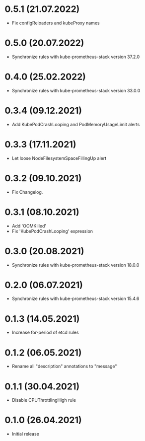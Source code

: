 # 0.5.1 (21.07.2022)
- Fix configReloaders and kubeProxy names

# 0.5.0 (20.07.2022)
- Synchronize rules with kube-prometheus-stack version 37.2.0

# 0.4.0 (25.02.2022)
- Synchronize rules with kube-prometheus-stack version 33.0.0

# 0.3.4 (09.12.2021)
- Add KubePodCrashLooping and PodMemoryUsageLimit alerts

# 0.3.3 (17.11.2021)
- Let loose NodeFilesystemSpaceFillingUp alert

# 0.3.2 (09.10.2021)
- Fix Changelog.

# 0.3.1 (08.10.2021)
- Add 'OOMKilled'
- Fix 'KubePodCrashLooping' expression

# 0.3.0 (20.08.2021)
- Synchronize rules with kube-prometheus-stack version 18.0.0

# 0.2.0 (06.07.2021)
- Synchronize rules with kube-prometheus-stack version 15.4.6

# 0.1.3 (14.05.2021)
- Increase for-period of etcd rules

# 0.1.2 (06.05.2021)
- Rename all "description" annotations to "message"

# 0.1.1 (30.04.2021)
- Disable CPUThrottlingHigh rule

# 0.1.0 (26.04.2021)
- Initial release
